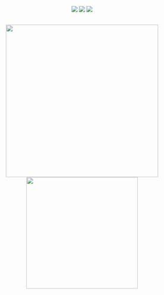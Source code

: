 <div align="center">

  <img src = "https://img.shields.io/badge/shell_script-000000.svg?style=for-the-badge&logo=gnu-bash&logoColor=green1" >
  <img src = "https://img.shields.io/badge/python-000000?style=for-the-badge&logo=python&logoColor=ffff00" >
  <img src = "https://img.shields.io/badge/C%23-000000?style=for-the-badge&logo=c-sharp&logoColor=green" >
 

</div>

<br>

<p align = "center">
  
  <img src = "https://github-readme-stats.vercel.app/api?username=zer0-white&show_icons=true&bg_color=000000&title_color=ffffff&text_color=ffffff&icon_color=ffff0f&hide_border=false" width = 410>
  <img src = "https://github-readme-stats.vercel.app/api/top-langs/?username=zer0-white&langs_count=10&bg_color=000000&title_color=ffffff&text_color=ffffff&icon_color=ff0000&compact&hide_border=false&layout=compact" width=300>

</p>

